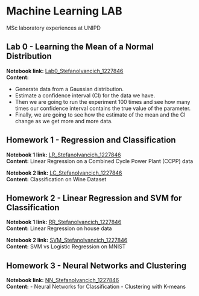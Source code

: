 # Machine Learning LAB
MSc laboratory experiences at UNIPD

## Lab 0 - Learning the Mean of a Normal Distribution
**Notebook link:** [Lab0_StefanoIvancich_1227846](https://github.com/ivaste/MachineLearningLAB/blob/master/Lab0Material/Lab0_StefanoIvancich_1227846.ipynb)  
**Content:**
 - Generate data from a Gaussian distribution.
 - Estimate a confidence interval (CI) for the data we have.
 - Then we are going to run the experiment 100 times and see how many times our confidence interval contains the true value of the parameter.
 - Finally, we are going to see how the estimate of the mean and the CI change as we get more and more data.


## Homework 1 - Regression and Classification
**Notebook 1 link:** [LR_StefanoIvancich_1227846](https://github.com/ivaste/MachineLearningLAB/blob/master/Homework1/LR_StefanoIvancich_1227846.ipynb)  
**Content:** Linear Regression on a Combined Cycle Power Plant (CCPP) data

**Notebook 2 link:** [LC_StefanoIvancich_1227846](https://github.com/ivaste/MachineLearningLAB/blob/master/Homework1/LC_StefanoIvancich_1227846.ipynb)  
**Content:** Classification on Wine Dataset


## Homework 2 - Linear Regression and SVM for Classification
**Notebook 1 link:** [RR_StefanoIvancich_1227846](https://github.com/ivaste/MachineLearningLAB/blob/master/Homework2/RR_StefanoIvancich_1227846.ipynb)  
**Content:** Linear Regression on house data

**Notebook 2 link:** [SVM_StefanoIvancich_1227846](https://github.com/ivaste/MachineLearningLAB/blob/master/Homework2/SVM_StefanoIvancich_1227846.ipynb)  
**Content:** SVM vs Logistic Regression on MNIST


## Homework 3 - Neural Networks and Clustering
**Notebook link:** [NN_StefanoIvancich_1227846](https://github.com/ivaste/MachineLearningLAB/blob/master/Homework3/NN_StefanoIvancich_1227846.ipynb)  
**Content:**
	- Neural Networks for Classification
	- Clustering with K-means